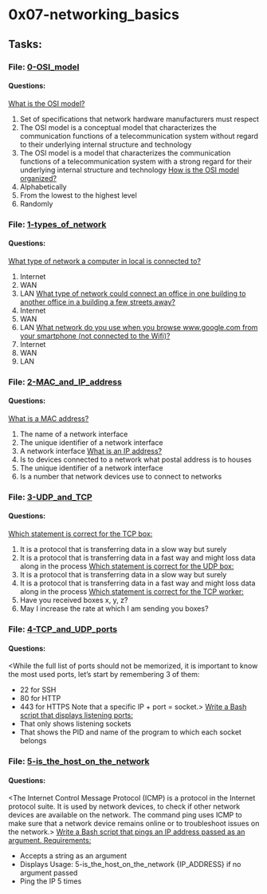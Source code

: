 # 0x07-networking_basics

## Tasks:

### File: [0-OSI_model](./0-OSI_model)
#### Questions:
<u>What is the OSI model?</u>
1. Set of specifications that network hardware manufacturers must respect
2. The OSI model is a conceptual model that characterizes the communication functions of a telecommunication system without regard to their underlying internal structure and technology
3. The OSI model is a model that characterizes the communication functions of a telecommunication system with a strong regard for their underlying internal structure and technology
<u>How is the OSI model organized?</u>
1. Alphabetically
2. From the lowest to the highest level
3. Randomly
### File: [1-types_of_network](./1-types_of_network)
#### Questions:
<u>What type of network a computer in local is connected to?</u>
1. Internet
2. WAN
3. LAN
<u>What type of network could connect an office in one building to another office in a building a few streets away?</u>
1. Internet
2. WAN
3. LAN
<u>What network do you use when you browse www.google.com from your smartphone (not connected to the Wifi)?</u>
1. Internet
2. WAN
3. LAN
### File: [2-MAC_and_IP_address](./2-MAC_and_IP_address)
#### Questions:
<u>What is a MAC address?</u>
1. The name of a network interface
2. The unique identifier of a network interface
3. A network interface
<u>What is an IP address?</u>
1. Is to devices connected to a network what postal address is to houses
2. The unique identifier of a network interface
3. Is a number that network devices use to connect to networks
### File: [3-UDP_and_TCP](./3-UDP_and_TCP)
#### Questions:
<u>Which statement is correct for the TCP box:</u>
1. It is a protocol that is transferring data in a slow way but surely
2. It is a protocol that is transferring data in a fast way and might loss data along in the process
<u>Which statement is correct for the UDP box:</u>
1. It is a protocol that is transferring data in a slow way but surely
2. It is a protocol that is transferring data in a fast way and might loss data along in the process
<u>Which statement is correct for the TCP worker:</u>
1. Have you received boxes x, y, z?
2. May I increase the rate at which I am sending you boxes?
### File: [4-TCP_and_UDP_ports](./4-TCP_and_UDP_ports)
#### Questions:
<While the full list of ports should not be memorized, it is important to know the most used ports, let’s start by remembering 3 of them:
- 22 for SSH
- 80 for HTTP
- 443 for HTTPS
Note that a specific IP + port = socket.>
<u>Write a Bash script that displays listening ports:</u>
- That only shows listening sockets
- That shows the PID and name of the program to which each socket belongs
### File: [5-is_the_host_on_the_network](./5-is_the_host_on_the_network)
#### Questions:
<The Internet Control Message Protocol (ICMP) is a protocol in the Internet protocol suite. It is used by network devices, to check if other network devices are available on the network. The command ping uses ICMP to make sure that a network device remains online or to troubleshoot issues on the network.>
<u>Write a Bash script that pings an IP address passed as an argument.
Requirements:</u>
- Accepts a string as an argument
- Displays Usage: 5-is_the_host_on_the_network {IP_ADDRESS} if no argument passed
- Ping the IP 5 times
